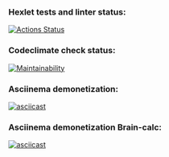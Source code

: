 ### Hexlet tests and linter status:
[![Actions Status](https://github.com/mahmudjon95/php-project-45/workflows/hexlet-check/badge.svg)](https://github.com/mahmudjon95/php-project-45/actions)
### Codeclimate check status:
[![Maintainability](https://api.codeclimate.com/v1/badges/9911fc3354c9ef811953/maintainability)](https://codeclimate.com/github/mahmudjon95/php-project-45/maintainability)
### Asciinema demonetization:
[![asciicast](https://asciinema.org/a/c8olHVNgOGdEVXOvOXUY5rwXR.svg)](https://asciinema.org/a/c8olHVNgOGdEVXOvOXUY5rwXR)
### Asciinema demonetization Brain-calc:
[![asciicast](https://asciinema.org/a/vGfEx9K5ds8PXhij6UqsYYQTl.svg)](https://asciinema.org/a/vGfEx9K5ds8PXhij6UqsYYQTl)
